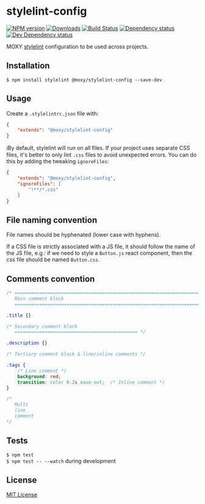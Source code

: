 # stylelint-config

[![NPM version][npm-image]][npm-url] [![Downloads][downloads-image]][npm-url] [![Build Status][travis-image]][travis-url] [![Dependency status][david-dm-image]][david-dm-url] [![Dev Dependency status][david-dm-dev-image]][david-dm-dev-url] 


[npm-url]:https://npmjs.org/package/@moxy/stylelint-config
[npm-image]:https://img.shields.io/npm/v/@moxy/stylelint-config.svg
[downloads-image]:https://img.shields.io/npm/dm/@moxy/stylelint-config.svg
[travis-url]:https://travis-ci.org/moxystudio/stylelint-config
[travis-image]:https://img.shields.io/travis/moxystudio/stylelint-config/master.svg
[david-dm-url]:https://david-dm.org/moxystudio/stylelint-config
[david-dm-image]:https://img.shields.io/david/moxystudio/stylelint-config.svg
[david-dm-dev-url]:https://david-dm.org/moxystudio/stylelint-config?type=dev
[david-dm-dev-image]:https://img.shields.io/david/dev/moxystudio/stylelint-config.svg

MOXY [stylelint](http://stylelint.org/) configuration to be used across projects.


## Installation

`$ npm install stylelint @moxy/stylelint-config --save-dev`


## Usage

Create a `.stylelintrc.json` file with:

```json
{
    "extends": "@moxy/stylelint-config"
}
```

ℹ️By default, stylelint will run on all files. If your project uses separate CSS files, it's better to only lint `.css` files to avoid unexpected errors. You can do this by adding the tweaking `ignoreFiles`:

```json
{
    "extends": "@moxy/stylelint-config",
    "ignoreFiles": [
        "!**/*.css"
    ]
}
```


## File naming convention

File names should be hyphenated (lower case with hyphens).

If a CSS file is strictly associated with a JS file, it should follow the name of the JS file, e.g.: if we need to style a `Button.js` react component, then the css file should be named `Button.css`.


## Comments convention

```css
/* ==========================================================================
   Main comment block
   ========================================================================== */

.title {}

/* Secondary comment block
   ============================================= */

.description {}

/* Tertiary comment block & line/inline comments */

.tags {
    /* Line comment */
    background: red;
    transition: color 0.2s ease-out;  /* Inline comment */
}

/*
   Multi
   line
   comment
*/
```


## Tests

`$ npm test`   
`$ npm test -- --watch` during development


## License

[MIT License](http://opensource.org/licenses/MIT)
